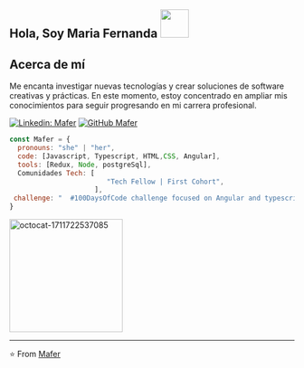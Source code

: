 <h2> Hola, Soy Maria Fernanda   <img src="https://media.giphy.com/media/mGcNjsfWAjY5AEZNw6/giphy.gif" width="50"></h2>

<h2>Acerca de mí</h2>

Me encanta investigar nuevas tecnologías y crear soluciones de software creativas y prácticas. En este momento, estoy concentrado en ampliar mis conocimientos para seguir progresando en mi carrera profesional.


[![Linkedin: Mafer](https://img.shields.io/badge/-Mafer-blue?style=flat-square&logo=Linkedin&logoColor=white&link=https://www.linkedin.com/in/fernandapalencia/)](https://www.linkedin.com/in/fernandapalencia/)
[![GitHub Mafer](https://img.shields.io/github/followers/thaiane?label=follow&style=social)](https://github.com/mafer23)


```javascript
const Mafer = {
  pronouns: "she" | "her",
  code: [Javascript, Typescript, HTML,CSS, Angular],
  tools: [Redux, Node, postgreSql],
  Comunidades Tech: [
                        "Tech Fellow | First Cohort", 
                     ],
 challenge: "  #100DaysOfCode challenge focused on Angular and typescript"
}
```

<!-- El siguiente código HTML insertará la imagen y establecerá su tamaño -->
<img src="https://github.com/mafer23/mafer23/assets/39041288/fade0c32-f42d-4001-8253-0dd840508a50" alt="octocat-1711722537085" width="200" height="200">

---

⭐️ From [Mafer](https://github.com/mafer23)
